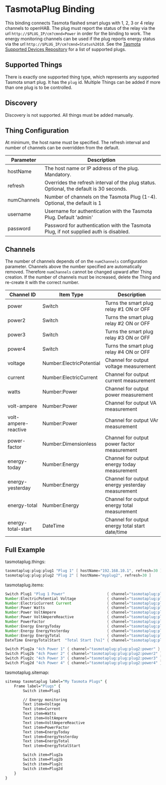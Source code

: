 # TasmotaPlug Binding

This binding connects Tasmota flashed smart plugs with 1, 2, 3 or 4 relay channels to openHAB.
The plug must report the status of the relay via the url `http://$PLUG_IP/cm?cmnd=Power` in order for the binding to work.
The energy monitoring channels can be used if the plug reports energy status via the url `http://$PLUG_IP/cm?cmnd=Status%2010`.
See the [Tasmota Supported Devices Repository](https://templates.blakadder.com/plug.html) for a list of supported plugs.

## Supported Things

There is exactly one supported thing type, which represents any supported Tasmota smart plug.
It has the `plug` id.
Multiple Things can be added if more than one plug is to be controlled.

## Discovery

Discovery is not supported. All things must be added manually.

## Thing Configuration

At minimum, the host name must be specified.
The refresh interval and number of channels can be overridden from the default.

| Parameter   | Description                                                                             |
|-------------|-----------------------------------------------------------------------------------------|
| hostName    | The host name or IP address of the plug. Mandatory.                                     |
| refresh     | Overrides the refresh interval of the plug status. Optional, the default is 30 seconds. |
| numChannels | Number of channels on the Tasmota Plug (1-4). Optional, the default is 1                |
| username    | Username for authentication with the Tasmota Plug. Default 'admin'                      |
| password    | Password for authentication with the Tasmota Plug, if not supplied auth is disabled.    |

## Channels

The number of channels depends of on the `numChannels` configuration parameter.
Channels above the number specified are automatically removed.
Therefore `numChannels` cannot be changed upward after Thing creation.
If the number of channels must be increased, delete the Thing and re-create it with the correct number.

| Channel ID           | Item Type                | Description                                     |
|----------------------|--------------------------|-------------------------------------------------|
| power                | Switch                   | Turns the smart plug relay #1 ON or OFF         |
| power2               | Switch                   | Turns the smart plug relay #2 ON or OFF         |
| power3               | Switch                   | Turns the smart plug relay #3 ON or OFF         |
| power4               | Switch                   | Turns the smart plug relay #4 ON or OFF         |
| voltage              | Number:ElectricPotential | Channel for output voltage measurement          |
| current              | Number:ElectricCurrent   | Channel for output current measurement          |
| watts                | Number:Power             | Channel for output power measurement            |
| volt-ampere          | Number:Power             | Channel for output VA measurement               |
| volt-ampere-reactive | Number:Power             | Channel for output VAr measurement              |
| power-factor         | Number:Dimensionless     | Channel for output power factor measurement     |
| energy-today         | Number:Energy            | Channel for output energy today measurement     |
| energy-yesterday     | Number:Energy            | Channel for output energy yesterday measurement |
| energy-total         | Number:Energy            | Channel for output energy total measurement     |
| energy-total-start   | DateTime                 | Channel for output energy total start date/time |

## Full Example

tasmotaplug.things:

```java
tasmotaplug:plug:plug1 "Plug 1" [ hostName="192.168.10.1", refresh=30 ]
tasmotaplug:plug:plug2 "Plug 2" [ hostName="myplug2", refresh=30 ]
```

tasmotaplug.items:

```java
Switch Plug1 "Plug 1 Power"                   { channel="tasmotaplug:plug:plug1:power" }
Number:ElectricPotential Voltage              { channel="tasmotaplug:plug:plug1:voltage" }
Number:ElectricCurrent Current                { channel="tasmotaplug:plug:plug1:current" }
Number:Power Watts                            { channel="tasmotaplug:plug:plug1:watts" }
Number:Power VoltAmpere                       { channel="tasmotaplug:plug:plug1:volt-ampere" }
Number:Power VoltAmpereReactive               { channel="tasmotaplug:plug:plug1:volt-ampere-reactive" }
Number PowerFactor                            { channel="tasmotaplug:plug:plug1:power-factor" }
Number:Energy EnergyToday                     { channel="tasmotaplug:plug:plug1:energy-today" }
Number:Energy EnergyYesterday                 { channel="tasmotaplug:plug:plug1:energy-yesterday" }
Number:Energy EnergyTotal                     { channel="tasmotaplug:plug:plug1:energy-total" }
DateTime EnergyTotalStart  "Total Start [%s]" { channel="tasmotaplug:plug:plug1:energy-total-start" }

Switch Plug2a "4ch Power 1" { channel="tasmotaplug:plug:plug2:power" }
Switch Plug2b "4ch Power 2" { channel="tasmotaplug:plug:plug2:power2" }
Switch Plug2c "4ch Power 3" { channel="tasmotaplug:plug:plug2:power3" }
Switch Plug2d "4ch Power 4" { channel="tasmotaplug:plug:plug2:power4" }
```

tasmotaplug.sitemap:

```perl
sitemap tasmotaplug label="My Tasmota Plugs" {
    Frame label="Plugs" {
        Switch item=Plug1

        // Energy monitoring
        Text item=Voltage
        Text item=Current
        Text item=Watts
        Text item=VoltAmpere
        Text item=VoltAmpereReactive
        Text item=PowerFactor
        Text item=EnergyToday
        Text item=EnergyYesterday
        Text item=EnergyTotal
        Text item=EnergyTotalStart

        Switch item=Plug2a
        Switch item=Plug2b
        Switch item=Plug2c
        Switch item=Plug2d
    }
}
```
